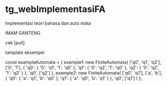 # tg_webImplementasiFA
Implementasi teori bahasa dan auto mata

IMAM GANTENG

cek [pull]



tamplate eksempel

const exampleAutomata = {
    example1: new FiniteAutomata(
        ['q0', 'q1', 'q2'],
        ['0', '1'],
        {
            'q0': { '0': 'q1', '1': 'q0' },
            'q1': { '0': 'q2', '1': 'q0' },
            'q2': { '0': 'q2', '1': 'q2' }
        },
        'q0',
        ['q2']
    ),
    example2: new FiniteAutomata(
        ['q0', 'q1'],
        ['a', 'b'],
        {
            'q0': { 'a': 'q1', 'b': 'q0' },
            'q1': { 'a': 'q0', 'b': 'q1' }
        },
        'q0',
        ['q1']
    )
};